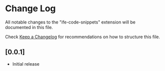 # Change Log

All notable changes to the "ife-code-snippets" extension will be documented in this file.

Check [Keep a Changelog](http://keepachangelog.com/) for recommendations on how to structure this file.

## [0.0.1]

- Initial release